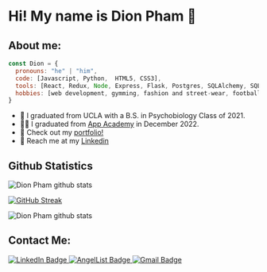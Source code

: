 # Hi! My name is Dion Pham 👋

## About me: 
```javascript
const Dion = {
  pronouns: "he" | "him",
  code: [Javascript, Python,  HTML5, CSS3],
  tools: [React, Redux, Node, Express, Flask, Postgres, SQLAlchemy, SQLite3, Heroku, Render],
  hobbies: [web development, gymming, fashion and street-wear, football]
}
```

* 🧸 I graduated from UCLA with a B.S. in Psychobiology Class of 2021. 
* 🧑‍💻 I graduated from [App Academy](https://www.appacademy.io/) in December 2022. 
* 🌟 Check out my [portfolio!](https://dion-pham.github.io/)
* 📲 Reach me at my [Linkedin](https://www.linkedin.com/in/dinhan-dion-pham-9b4ab0152/)

## Github Statistics
<div align="left">
<aref="https://github.com/dion-pham"><img src="https://github-readme-stats-sigma-five.vercel.app/api?username=dion-pham&show_icons=true&include_all_commits=true&theme=tokyonight&hide_border=true&count_private=true" alt="Dion Pham github stats" /></a>
  
[![GitHub Streak](http://github-readme-streak-stats.herokuapp.com?user=dion-pham&theme=tokyonight_duo&date_format=M%20j%5B%2C%20Y%5D)](https://git.io/streak-stats)
  
<a ref="https://github.com/dion-pham"><img src="https://github-readme-stats-sigma-five.vercel.app/api/top-langs/?username=dion-pham&layout=compact&theme=tokyonight" alt="Dion Pham github stats" /></a>
</div>

## Contact Me: 
<div id="badges">
  <a href="https://www.linkedin.com/in/dinhan-dion-pham-9b4ab0152/">
    <img src="https://img.shields.io/badge/LinkedIn-blue?style=for-the-badge&logo=linkedin&logoColor=white" alt="LinkedIn Badge"/>
  </a>
  <a href="https://angel.co/u/dion-pham">
    <img src="https://img.shields.io/badge/AngelList-%23D4D4D4.svg?style=for-the-badge&logo=AngelList&logoColor=black" alt="AngelList Badge"/>
  </a>
    <a href="mailto:dinhanpham310@gmail.com">
    <img src="https://img.shields.io/badge/Gmail-D14836?style=for-the-badge&logo=gmail&logoColor=white" alt="Gmail Badge"/>
  </a>
</div>


<!--
**dion-pham/dion-pham** is a ✨ _special_ ✨ repository because its `README.md` (this file) appears on your GitHub profile.

Here are some ideas to get you started:

- 🔭 I’m currently working on ...
- 🌱 I’m currently learning ...
- 👯 I’m looking to collaborate on ...
- 🤔 I’m looking for help with ...
- 💬 Ask me about ...
- 📫 How to reach me: ...
- 😄 Pronouns: ...
- ⚡ Fun fact: ...
-->
